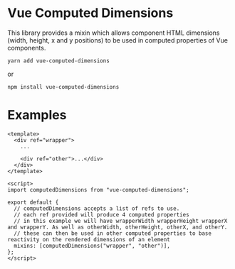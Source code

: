 # Vue Computed Dimensions

This library provides a mixin which allows component HTML dimensions (width, height, x and y positions) to be used in computed properties of Vue components.

```
yarn add vue-computed-dimensions
```

or

```
npm install vue-computed-dimensions
```

# Examples

```vue
<template>
  <div ref="wrapper">
    ...

    <div ref="other">...</div>
  </div>
</template>

<script>
import computedDimensions from "vue-computed-dimensions";

export default {
  // computedDimensions accepts a list of refs to use.
  // each ref provided will produce 4 computed properties
  // in this example we will have wrapperWidth wrapperHeight wrapperX and wrapperY. As well as otherWidth, otherHeight, otherX, and otherY.
  // these can then be used in other computed properties to base reactivity on the rendered dimensions of an element
  mixins: [computedDimensions("wrapper", "other")],
};
</script>
```

